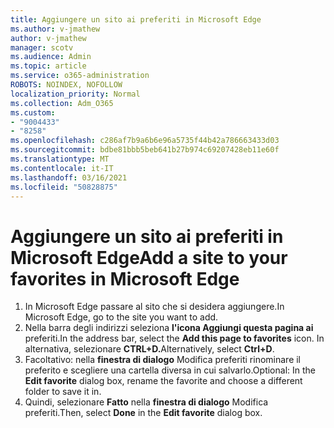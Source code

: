 ```yaml
---
title: Aggiungere un sito ai preferiti in Microsoft Edge
ms.author: v-jmathew
author: v-jmathew
manager: scotv
ms.audience: Admin
ms.topic: article
ms.service: o365-administration
ROBOTS: NOINDEX, NOFOLLOW
localization_priority: Normal
ms.collection: Adm_O365
ms.custom:
- "9004433"
- "8258"
ms.openlocfilehash: c286af7b9a6b6e96a5735f44b42a786663433d03
ms.sourcegitcommit: bdbe81bbb5beb641b27b974c69207428eb11e60f
ms.translationtype: MT
ms.contentlocale: it-IT
ms.lasthandoff: 03/16/2021
ms.locfileid: "50828875"
---
```

# <a name="add-a-site-to-your-favorites-in-microsoft-edge"></a><span data-ttu-id="0664f-102">Aggiungere un sito ai preferiti in Microsoft Edge</span><span class="sxs-lookup"><span data-stu-id="0664f-102">Add a site to your favorites in Microsoft Edge</span></span>

1. <span data-ttu-id="0664f-103">In Microsoft Edge passare al sito che si desidera aggiungere.</span><span class="sxs-lookup"><span data-stu-id="0664f-103">In Microsoft Edge, go to the site you want to add.</span></span>
2. <span data-ttu-id="0664f-104">Nella barra degli indirizzi seleziona **l'icona Aggiungi questa pagina ai** preferiti.</span><span class="sxs-lookup"><span data-stu-id="0664f-104">In the address bar, select the **Add this page to favorites** icon.</span></span> <span data-ttu-id="0664f-105">In alternativa, selezionare **CTRL+D.**</span><span class="sxs-lookup"><span data-stu-id="0664f-105">Alternatively, select **Ctrl+D**.</span></span>
3. <span data-ttu-id="0664f-106">Facoltativo: nella **finestra di dialogo** Modifica preferiti rinominare il preferito e scegliere una cartella diversa in cui salvarlo.</span><span class="sxs-lookup"><span data-stu-id="0664f-106">Optional: In the **Edit favorite** dialog box, rename the favorite and choose a different folder to save it in.</span></span>
4. <span data-ttu-id="0664f-107">Quindi, selezionare **Fatto** nella **finestra di dialogo** Modifica preferiti.</span><span class="sxs-lookup"><span data-stu-id="0664f-107">Then, select **Done** in the **Edit favorite** dialog box.</span></span>
